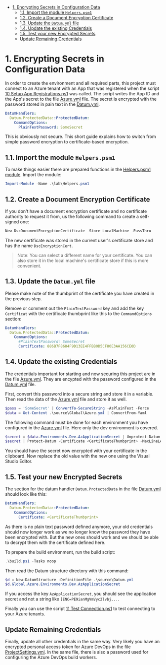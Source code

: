 - [1. Encrypting Secrets in Configuration Data](#1-encrypting-secrets-in-configuration-data)
  - [1.1. Import the module `Helpers.psm1`](#11-import-the-module-helperspsm1)
  - [1.2. Create a Document Encryption Certificate](#12-create-a-document-encryption-certificate)
  - [1.3. Update the `Datum.yml` file](#13-update-the-datumyml-file)
  - [1.4. Update the existing Credentials](#14-update-the-existing-credentials)
  - [1.5. Test your new Encrypted Secrets](#15-test-your-new-encrypted-secrets)
  - [Update Remaining Credentials](#update-remaining-credentials)

# 1. Encrypting Secrets in Configuration Data

In order to create the environment and all required parts, this project must connect to an Azure tenant with an App that was registered when the script [10 Setup App Registrations.ps1](../lab//10%20Setup%20App%20Registrations.ps1) was called. The script writes the App ID and the App's secret to the file [Azure.yml](../source/Global/Azure.yml) file. The secret is encrypted with the password stored in pain text in the [Datum.yml](../source/Datum.yml). 

```yml
DatumHandlers:
  Datum.ProtectedData::ProtectedDatum:
    CommandOptions:
      PlainTextPassword: SomeSecret
```

This is obviously not secure. This short guide explains how to switch from simple password encryption to certificate-based encryption.

## 1.1. Import the module `Helpers.psm1`

To make things easier there are prepared functions in the [Helpers.psm1 module](../lab//Helpers.psm1). Import the module:

```powershell
Import-Module -Name .\lab\Helpers.psm1
```

## 1.2. Create a Document Encryption Certificate

If you don't have a document encryption certificate and no certificate authority to request it from, us the following command to create a self-signed one:

```powershell
New-DscDocumentEncryptionCertificate -Store LocalMachine -PassThru
```

The new certificate was stored in the current user's certificate store and has the name `DscEncryptionCert`.

> Note: You can select a different name for your certificate. You can also store it in the local machine's certificate store if this is more convenient.

## 1.3. Update the `Datum.yml` file

Please make note of the thumbprint of the certificate you have created in the previous step. 

Remove or comment out the `PlainTextPassword` key and add the key `Certificat` with the certificate thumbprint like this to the `CommandOptions` section:

```yml
DatumHandlers:
  Datum.ProtectedData::ProtectedDatum:
    CommandOptions:
      #PlainTextPassword: SomeSecret
      Certificate: 886B7F8684F9D13EE4FFBB0D5CF80E3AA156CE0D
```

## 1.4. Update the existing Credentials

The credentials important for starting and now securing this project are in the file [Azure.yml](../source/Global/Azure.yml). They are encypted with the password configured in the [Datum.yml](../source/Datum.yml) file.

First, convert this password into a secure string and store it in a variable. Then read the data of the [Azure.yml](../source/Global/Azure.yml) file and store it as well.

```powershell
$pass = 'SomeSecret' | ConvertTo-SecureString -AsPlainText -Force
$data = Get-Content .\source\Global\Azure.yml | ConvertFrom-Yaml
```

The following command must be done for each environment you have configured in the [Azure.yml](../source/Global/Azure.yml) file. Here only the dev environment is covered.

```powershell
$secret = $data.Environments.Dev.AzApplicationSecret | Unprotect-Datum -Password $pass
$secret | Protect-Datum -Certificate <CertificateThumbprint> -MaxLineLength 9999 | Set-Clipboard
```

You should have the secret now encrypted with your certificate in the clipboard. Now replace the old value with the new one using the Visual Studio Editor.

## 1.5. Test your new Encrypted Secrets

The section for the datum handler `Datum.ProtectedData` in the file [Datum.yml](../source/Datum.yml) should look like this:

```yml
DatumHandlers:
  Datum.ProtectedData::ProtectedDatum:
    CommandOptions:
      Certificate: <CertificateThumbprint>
```

As there is no plain text password defined anymore, your old credentials should now longer work as we no longer know the password they have been encrypted with. But the new ones should work and we should be able to decrypt them with the certificate defined here.

To prepare the build environment, run the build script:

```powershell
.\build.ps1 -Tasks noop
```

Then read the Datum structure directory with this command:

```powershell
$d = New-DatumStructure -DefinitionFile .\source\Datum.yml
$d.Global.Azure.Environments.Dev.AzApplicationSecret
```

If you access the key `AzApplicationSecret`, you should see the application secret and not a string like `[ENC=PE9ianMgVmVyc2lvbj...`.

Finally you can use the script [11 Test Connection.ps1](../lab//11%20Test%20Connection.ps1) to test connecting to your Azure tenants.

## Update Remaining Credentials

Finally, update all other credentials in the same way. Very likely you have an encrypted personal access token for Azure DevOps in the file [ProjectSettings.yml](../source/Global/ProjectSettings.yml). In the same file, there is also a password used for configuring the Azure DevOps build workers.
